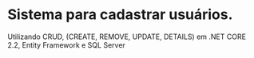 # Sistema para cadastrar usuários.
 Utilizando CRUD, (CREATE, REMOVE, UPDATE, DETAILS) em .NET CORE 2.2, Entity Framework e SQL Server
